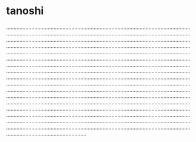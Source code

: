# tanoshi
..................................................................................................................................................................................................................................................................................................................................................................................................................................................................................................................................................................................................................................................................................................................................................................................................................................................................................................................................................................................................................................................................................................................................................................................................................................................................................................................................................................................................................................................................................................................................................................................................................................................................................................................................................................................................................................................................................................................................................................................................................................................................................................................................................................................................................................................